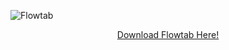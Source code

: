 ![Flowtab](https://user-images.githubusercontent.com/62363395/135937453-c0e3bf1c-f08f-45a8-b405-f2f699debc57.gif)

<p align="center"><a href="https://chrome.google.com/webstore/detail/flowtab/ainabceojclhldicflamfgghhkmmcnlo">Download Flowtab Here!</a></p>
